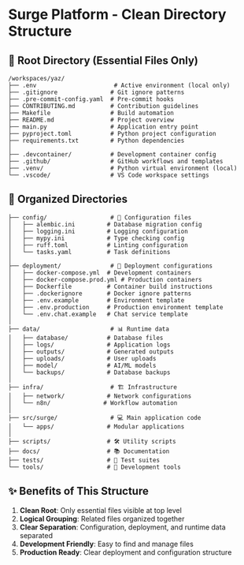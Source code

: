 # Surge Platform - Clean Directory Structure

## 🎯 Root Directory (Essential Files Only)

```
/workspaces/yaz/
├── .env                      # Active environment (local only)
├── .gitignore               # Git ignore patterns
├── .pre-commit-config.yaml  # Pre-commit hooks
├── CONTRIBUTING.md          # Contribution guidelines
├── Makefile                 # Build automation
├── README.md                # Project overview
├── main.py                  # Application entry point
├── pyproject.toml           # Python project configuration
├── requirements.txt         # Python dependencies
│
├── .devcontainer/           # Development container config
├── .github/                 # GitHub workflows and templates
├── .venv/                   # Python virtual environment (local)
└── .vscode/                 # VS Code workspace settings
```

## 📁 Organized Directories

```
├── config/                  # 🔧 Configuration files
│   ├── alembic.ini         # Database migration config
│   ├── logging.ini         # Logging configuration
│   ├── mypy.ini            # Type checking config
│   ├── ruff.toml           # Linting configuration
│   └── tasks.yaml          # Task definitions
│
├── deployment/              # 🚀 Deployment configurations
│   ├── docker-compose.yml  # Development containers
│   ├── docker-compose.prod.yml # Production containers
│   ├── Dockerfile          # Container build instructions
│   ├── .dockerignore       # Docker ignore patterns
│   ├── .env.example        # Environment template
│   ├── .env.production     # Production environment template
│   └── .env.chat.example   # Chat service template
│
├── data/                    # 📊 Runtime data
│   ├── database/           # Database files
│   ├── logs/               # Application logs
│   ├── outputs/            # Generated outputs
│   ├── uploads/            # User uploads
│   ├── model/              # AI/ML models
│   └── backups/            # Database backups
│
├── infra/                   # 🏗️ Infrastructure
│   ├── network/            # Network configurations
│   └── n8n/               # Workflow automation
│
├── src/surge/               # 💻 Main application code
│   └── apps/               # Modular applications
│
├── scripts/                # 🛠️ Utility scripts
├── docs/                   # 📚 Documentation
├── tests/                  # 🧪 Test suites
└── tools/                  # 🔨 Development tools
```

## ✨ Benefits of This Structure

1. **Clean Root**: Only essential files visible at top level
2. **Logical Grouping**: Related files organized together
3. **Clear Separation**: Configuration, deployment, and runtime data separated
4. **Development Friendly**: Easy to find and manage files
5. **Production Ready**: Clear deployment and configuration structure
